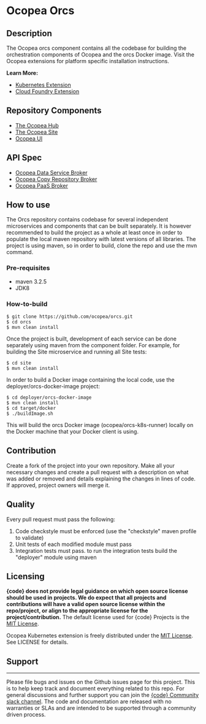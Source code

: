 # Ocopea Orcs

## Description

The Ocopea orcs component contains all the codebase for building the orchestration components of Ocopea and 
the orcs Docker image.
Visit the Ocopea extensions for platform specific installation instructions.

**Learn More:**

* [Kubernetes Extension](https://github.com/ocopea/kubernetes)
* [Cloud Foundry Extension](https://github.com/ocopea/cloudfoundry)

## Repository Components

- [The Ocopea Hub](https://github.com/ocopea/orcs/tree/master/hub)
- [The Ocopea Site](https://github.com/ocopea/orcs/tree/master/site)
- [Ocopea UI](https://github.com/ocopea/orcs/tree/master/ui)

## API Spec
- [Ocopea Data Service Broker](https://github.com/ocopea/orcs/tree/master/dsb)
- [Ocopea Copy Repository Broker](https://github.com/ocopea/orcs/tree/master/crb)
- [Ocopea PaaS Broker](https://github.com/ocopea/orcs/tree/master/psb)

## How to use

The Orcs repository contains codebase for several independent microservices and components that can be built separately.
It is however recommended to build the project as a whole at least once in order to populate the local maven repository
with latest versions of all libraries.
The project is using maven, so in order to build, clone the repo and use the mvn command.

### Pre-requisites
- maven 3.2.5
- JDK8

### How-to-build
```
$ git clone https://github.com/ocopea/orcs.git
$ cd orcs
$ mvn clean install
```
Once the project is built, development of each service can be done separately using maven from the component folder.
For example, for building the Site microservice and running all Site tests:

```
$ cd site
$ mvn clean install
```

In order to build a Docker image containing the local code, use the deployer/orcs-docker-image project:

```
$ cd deployer/orcs-docker-image
$ mvn clean install
$ cd target/docker
$ ./buildImage.sh
```

This will build the orcs Docker image (ocopea/orcs-k8s-runner) locally on the Docker machine that your 
Docker client is using.


## Contribution
Create a fork of the project into your own repository. Make all your necessary changes and create a pull request 
with a description on what was added or removed and details explaining the changes in lines of code. 
If approved, project owners will merge it.

## Quality

Every pull request must pass the following:
1) Code checkstyle must be enforced (use the "checkstyle" maven profile to validate)
2) Unit tests of each modified module must pass
3) Integration tests must pass. to run the integration tests build the "deployer" module using maven

## Licensing
**{code} does not provide legal guidance on which open source license should be used in projects. We do expect that all
projects and contributions will have a valid open source license within the repo/project, or align to the appropriate 
license for the project/contribution.** 
The default license used for {code} Projects is the [MIT License](http://codedellemc.com/sampledocs/LICENSE "LICENSE").

Ocopea Kubernetes extension is freely distributed under the 
[MIT License](http://emccode.github.io/sampledocs/LICENSE "LICENSE"). See LICENSE for details.

## Support
-------
Please file bugs and issues on the Github issues page for this project. 
This is to help keep track and document everything related to this repo. 
For general discussions and further support you can join the 
[{code} Community slack channel](http://community.codedellemc.com/). 
The code and documentation are released with no warranties or SLAs and are intended to be supported through a 
community driven process.
